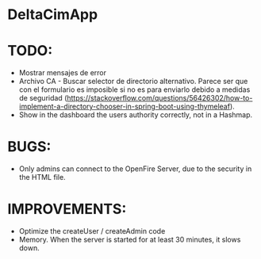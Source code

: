 # DeltaCimApp


# TODO:
* Mostrar mensajes de error
* Archivo CA - Buscar selector de directorio alternativo. Parece ser que con el formulario es imposible si no es para enviarlo debido a medidas de seguridad (https://stackoverflow.com/questions/56426302/how-to-implement-a-directory-chooser-in-spring-boot-using-thymeleaf).
* Show in the dashboard the users authority correctly, not in a Hashmap.


# BUGS:
* Only admins can connect to the OpenFire Server, due to the security in the HTML file.

# IMPROVEMENTS:
* Optimize the createUser / createAdmin code
* Memory. When the server is started for at least 30 minutes, it slows down.
